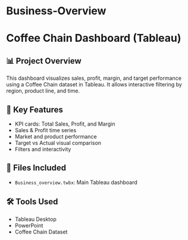 # Business-Overview
# Coffee Chain Dashboard (Tableau)

## 📊 Project Overview
This dashboard visualizes sales, profit, margin, and target performance using a Coffee Chain dataset in Tableau. It allows interactive filtering by region, product line, and time.

## 🎯 Key Features
- KPI cards: Total Sales, Profit, and Margin
- Sales & Profit time series
- Market and product performance
- Target vs Actual visual comparison
- Filters and interactivity

## 📁 Files Included
- `Business_overview.twbx`: Main Tableau dashboard
  

## 🛠 Tools Used
- Tableau Desktop
- PowerPoint
- Coffee Chain Dataset

